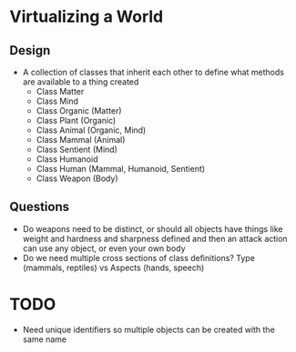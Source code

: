 #  Virtualizing a World

## Design
- A collection of classes that inherit each other to define what methods are available to a thing created
    - Class Matter
    - Class Mind
    - Class Organic (Matter)
    - Class Plant (Organic)
    - Class Animal (Organic, Mind)
    - Class Mammal (Animal)
    - Class Sentient (Mind)
    - Class Humanoid
    - Class Human (Mammal, Humanoid, Sentient)
    - Class Weapon (Body)

## Questions
- Do weapons need to be distinct, or should all objects have things like weight and hardness and sharpness defined and then an attack action can use any object, or even your own body
- Do we need multiple cross sections of class definitions? Type (mammals, reptiles) vs Aspects (hands, speech)

# TODO
- Need unique identifiers so multiple objects can be created with the same name
  